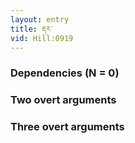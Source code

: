 ```yaml
---
layout: entry
title: རྡར་
vid: Hill:0919
---
```

### Dependencies (N = 0)


### Two overt arguments


### Three overt arguments

